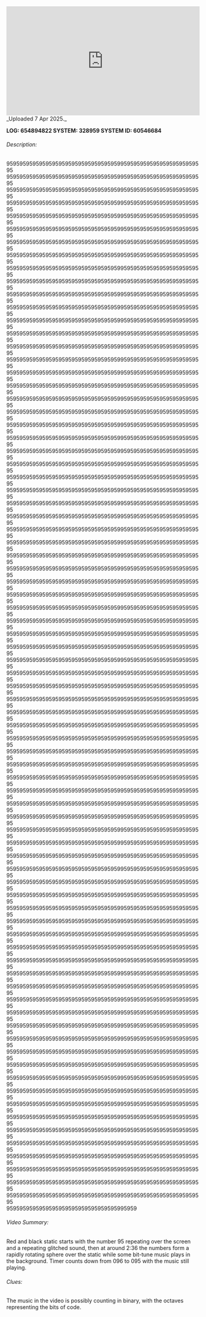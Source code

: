 
<iframe 
  src="https://drive.google.com/file/d/1oudWZHavMPXV0Q7h-FVw8eRaQxEaf2RG/preview"  
  style="width:100%; aspect-ratio:16/9; border:0;"
  allowfullscreen>
</iframe>
_Uploaded 7 Apr 2025._

**LOG: 654894822
SYSTEM: 328959
SYSTEM ID: 60546684**
###### Description:
9595959595959595959595959595959595995959595959595959595959595  
9595959595959595959595959595959595995959595959595959595959595  
9595959595959595959595959595959595995959595959595959595959595  
9595959595959595959595959595959595995959595959595959595959595  
9595959595959595959595959595959595995959595959595959595959595  
9595959595959595959595959595959595995959595959595959595959595  
9595959595959595959595959595959595995959595959595959595959595  
9595959595959595959595959595959595995959595959595959595959595  
9595959595959595959595959595959595995959595959595959595959595  
9595959595959595959595959595959595995959595959595959595959595  
9595959595959595959595959595959595995959595959595959595959595  
9595959595959595959595959595959595995959595959595959595959595  
9595959595959595959595959595959595995959595959595959595959595  
9595959595959595959595959595959595995959595959595959595959595  
9595959595959595959595959595959595995959595959595959595959595  
9595959595959595959595959595959595995959595959595959595959595  
9595959595959595959595959595959595995959595959595959595959595  
9595959595959595959595959595959595995959595959595959595959595  
9595959595959595959595959595959595995959595959595959595959595  
9595959595959595959595959595959595995959595959595959595959595  
9595959595959595959595959595959595995959595959595959595959595  
9595959595959595959595959595959595995959595959595959595959595  
9595959595959595959595959595959595995959595959595959595959595  
9595959595959595959595959595959595995959595959595959595959595  
9595959595959595959595959595959595995959595959595959595959595  
9595959595959595959595959595959595995959595959595959595959595  
9595959595959595959595959595959595995959595959595959595959595  
9595959595959595959595959595959595995959595959595959595959595  
9595959595959595959595959595959595995959595959595959595959595  
9595959595959595959595959595959595995959595959595959595959595  
9595959595959595959595959595959595995959595959595959595959595  
9595959595959595959595959595959595995959595959595959595959595  
9595959595959595959595959595959595995959595959595959595959595  
9595959595959595959595959595959595995959595959595959595959595  
9595959595959595959595959595959595995959595959595959595959595  
9595959595959595959595959595959595995959595959595959595959595  
9595959595959595959595959595959595995959595959595959595959595  
9595959595959595959595959595959595995959595959595959595959595  
9595959595959595959595959595959595995959595959595959595959595  
9595959595959595959595959595959595995959595959595959595959595  
9595959595959595959595959595959595995959595959595959595959595  
9595959595959595959595959595959595995959595959595959595959595  
9595959595959595959595959595959595995959595959595959595959595  
9595959595959595959595959595959595995959595959595959595959595  
9595959595959595959595959595959595995959595959595959595959595  
9595959595959595959595959595959595995959595959595959595959595  
9595959595959595959595959595959595995959595959595959595959595  
9595959595959595959595959595959595995959595959595959595959595  
9595959595959595959595959595959595995959595959595959595959595  
9595959595959595959595959595959595995959595959595959595959595  
9595959595959595959595959595959595995959595959595959595959595  
9595959595959595959595959595959595995959595959595959595959595  
9595959595959595959595959595959595995959595959595959595959595  
9595959595959595959595959595959595995959595959595959595959595  
9595959595959595959595959595959595995959595959595959595959595  
9595959595959595959595959595959595995959595959595959595959595  
9595959595959595959595959595959595995959595959595959595959595  
9595959595959595959595959595959595995959595959595959595959595  
9595959595959595959595959595959595995959595959595959595959595  
9595959595959595959595959595959595995959595959595959595959595  
9595959595959595959595959595959595995959595959595959595959595  
9595959595959595959595959595959595995959595959595959595959595  
9595959595959595959595959595959595995959595959595959595959595  
9595959595959595959595959595959595995959595959595959595959595  
9595959595959595959595959595959595995959595959595959595959595  
9595959595959595959595959595959595995959595959595959595959595  
9595959595959595959595959595959595995959595959595959595959595  
9595959595959595959595959595959595995959595959595959595959595  
9595959595959595959595959595959595995959595959595959595959595  
9595959595959595959595959595959595995959595959595959595959595  
9595959595959595959595959595959595995959595959595959595959595  
9595959595959595959595959595959595995959595959595959595959595  
9595959595959595959595959595959595995959595959595959595959595  
9595959595959595959595959595959595995959595959595959595959595  
9595959595959595959595959595959595995959595959595959595959595  
9595959595959595959595959595959595995959595959595959595959595  
9595959595959595959595959595959595995959595959595959595959595  
9595959595959595959595959595959595995959595959595959595959595  
9595959595959595959595959595959595995959595959595959595959595  
9595959595959595959595959595959595995959595959595959595959595  
9595959595959595959595959595959595995959
###### Video Summary: 
Red and black static starts with the number 95 repeating over the screen and a repeating glitched sound, then at around 2:36 the numbers form a rapidly rotating sphere over the static while some bit-tune music plays in the background. Timer counts down from 096 to 095 with the music still playing.
###### Clues: 
The music in the video is possibly counting in binary, with the octaves representing the bits of code.